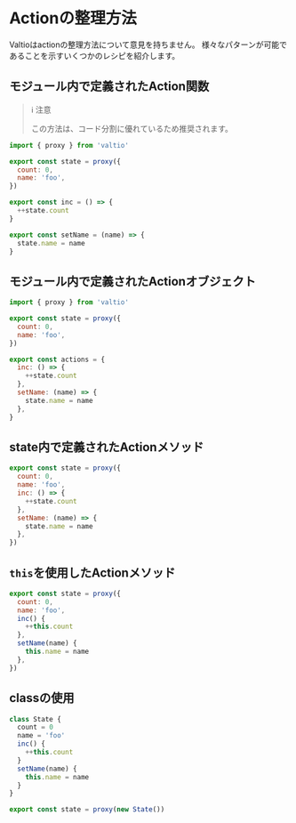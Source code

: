 # Actionの整理方法

Valtioはactionの整理方法について意見を持ちません。
様々なパターンが可能であることを示すいくつかのレシピを紹介します。

## モジュール内で定義されたAction関数

> ℹ️ 注意
>
> この方法は、コード分割に優れているため推奨されます。

```js
import { proxy } from 'valtio'

export const state = proxy({
  count: 0,
  name: 'foo',
})

export const inc = () => {
  ++state.count
}

export const setName = (name) => {
  state.name = name
}
```

## モジュール内で定義されたActionオブジェクト

```js
import { proxy } from 'valtio'

export const state = proxy({
  count: 0,
  name: 'foo',
})

export const actions = {
  inc: () => {
    ++state.count
  },
  setName: (name) => {
    state.name = name
  },
}
```

## state内で定義されたActionメソッド

```js
export const state = proxy({
  count: 0,
  name: 'foo',
  inc: () => {
    ++state.count
  },
  setName: (name) => {
    state.name = name
  },
})
```

## `this`を使用したActionメソッド

```js
export const state = proxy({
  count: 0,
  name: 'foo',
  inc() {
    ++this.count
  },
  setName(name) {
    this.name = name
  },
})
```

## classの使用

```js
class State {
  count = 0
  name = 'foo'
  inc() {
    ++this.count
  }
  setName(name) {
    this.name = name
  }
}

export const state = proxy(new State())
```
